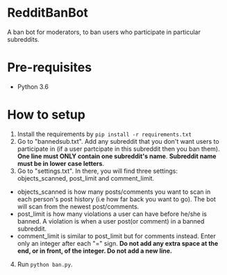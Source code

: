 # RedditBanBot
A ban bot for moderators, to ban users who participate in particular subreddits.
# Pre-requisites
* Python 3.6
# How to setup
1. Install the requirements by `pip install -r requirements.txt`
2. Go to "bannedsub.txt". Add any subreddit that you don't want users to participate in (if a user partcipate in this subreddit then you ban them). **One line must ONLY contain one subreddit's name**. **Subreddit name must be in lower case letters**. 
3. Go to "settings.txt". In there, you will find three settings: objects_scanned, post_limit and comment_limit. 
* objects_scanned is how many posts/comments you want to scan in each person's post history (i.e how far back you want to go). The bot will scan from the newest post/comments.
* post_limit is how many violations a user can have before he/she is banned. A violation is when a user post(or comment) in a banned subreddit.
* comment_limit is similar to post_limit but for comments instead. 
Enter only an integer after each "=" sign. **Do not add any extra space at the end, or in front, of the integer. Do not add a new line.**
4. Run `python ban.py`.
